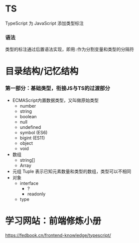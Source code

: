 # TS
TypeScript 为 JavaScript 添加类型标注  
### 语法
类型的标注通过后置语法实现，即用`:`作为分割变量和类型的分隔符  
# 目录结构/记忆结构
### 第一部分：基础类型，衔接JS与TS的过渡部分
* ECMAScript内置数据类型，又叫做原始类型  
  * number
  * string
  * boolean
  * null
  * undefined
  * symbol (ES6)
  * bigint (ES11)
  * object
  * void
* 数组
  * string[]
  * Array<string>
* 元组 Tuple
  表示已知元素数量和类型的数组，类型可以不相同
* 对象
  * interface
    * ?
    * readonly
  * type

# 学习网站：前端修炼小册
https://fedbook.cn/frontend-knowledge/typescript/